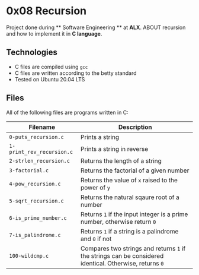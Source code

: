 # 0x08 Recursion

Project done during ** Software Engineering ** at **ALX**. ABOUT recursion and how to implement it in **C language**.

## Technologies
* C files are compiled using `gcc`
* C files are written according to the betty standard
* Tested on Ubuntu 20.04 LTS

## Files
All of the following files are programs written in C:

| Filename | Description |
| -------- | ----------- |
| `0-puts_recursion.c` | Prints a string |
| `1-print_rev_recursion.c` | Prints a string in reverse |
| `2-strlen_recursion.c` | Returns the length of a string |
| `3-factorial.c` | Returns the factorial of a given number |
| `4-pow_recursion.c` | Returns the value of `x` raised to the power of `y` |
| `5-sqrt_recursion.c` | Returns the natural sqaure root of a number |
| `6-is_prime_number.c` | Returns `1` if the input integer is a prime number, otherwise return `0` |
| `7-is_palindrome.c` | Returns `1` if a string is a palindrome and `0` if not |
| `100-wildcmp.c` | Compares two strings and returns `1` if the strings can be considered identical. Otherwise, returns `0` |
